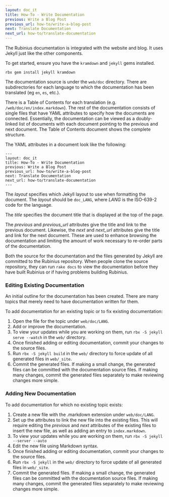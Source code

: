 ```yaml
---
layout: doc_it
title: How-To - Write Documentation
previous: Write a Blog Post
previous_url: how-to/write-a-blog-post
next: Translate Documentation
next_url: how-to/translate-documentation
---
```


The Rubinius documentation is integrated with the website and blog. It uses
Jekyll just like the other components.

To get started, ensure you have the `kramdown` and `jekyll` gems installed.

    rbx gem install jekyll kramdown

The documentation source is under the `web/doc` directory. There are
subdirectories for each language to which the documentation has been
translated (eg `en`, `es`, etc.).

There is a Table of Contents for each translation (e.g.
`/web/doc/en/index.markdown`). The rest of the documentation consists of
single files that have YAML attributes to specify how the documents are
connected. Essentially, the documentation can be viewed as a doubly-linked
list of documents with each document pointing to the previous and next
document. The Table of Contents document shows the complete structure.

The YAML attributes in a document look like the following:

    ---
    layout: doc_it
    title: How-To - Write Documentation
    previous: Write a Blog Post
    previous_url: how-to/write-a-blog-post
    next: Translate Documentation
    next_url: how-to/translate-documentation
    ---

The _layout_ specifies which Jekyll layout to use when formatting the
document. The _layout_ should be `doc_LANG`, where _LANG_ is the ISO-639-2
code for the language.

The _title_ specifies the document title that is displayed at the top of the
page.

The _previous_ and _previous\_url_ attributes give the title and link to the
previous document. Likewise, the _next_ and _next\_url_ attributes give the
title and link for the next document. These are used to enhance browsing the
documentation and limiting the amount of work necessary to re-order parts of
the documentation.

Both the source for the documentation and the files generated by Jekyll are
committed to the Rubinius repository. When people clone the source repository,
they can run `rake docs` to view the documentation before they have built
Rubinius or if having problems building Rubinius.


### Editing Existing Documentation

An initial outline for the documentation has been created. There are many
topics that merely need to have documentation written for them.

To add documentation for an existing topic or to fix existing documentation:

1. Open the file for the topic under `web/doc/LANG`.
1. Add or improve the documentation.
1. To view your updates while you are working on them, run
   `rbx -S jekyll serve --watch` in the `web/` directory.
1. Once finished adding or editing documentation, commit your changes to the
   source files.
1. Run `rbx -S jekyll build` in the `web/` directory to force update of all
   generated files in `web/_site`.
1. Commit the generated files. If making a small change, the generated files
   can be committed with the documentation source files. If making many
   changes, commit the generated files separately to make reviewing changes
   more simple.


### Adding New Documentation

To add documentation for which no existing topic exists:

1. Create a new file with the .markdown extension under `web/doc/LANG`.
1. Set up the attributes to link the new file into the existing files. This
   will require editing the _previous_ and _next_ attributes of the existing
   files to insert the new file, as well as adding an entry to
   `index.markdown`.
1. To view your updates while you are working on them, run
   `rbx -S jekyll --server --auto`
1. Edit the new file using Markdown syntax.
1. Once finished adding or editing documentation, commit your changes to the
   source files.
1. Run `rbx -S jekyll` in the `web/` directory to force update of all
   generated files in `web/_site`.
1. Commit the generated files. If making a small change, the generated files
   can be committed with the documentation source files. If making many
   changes, commit the generated files separately to make reviewing changes
   more simple.
